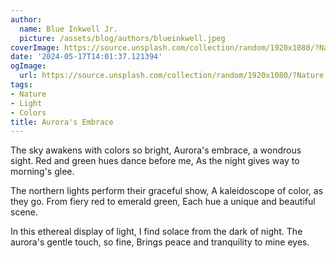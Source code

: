 ```yaml
---
author:
  name: Blue Inkwell Jr.
  picture: /assets/blog/authors/blueinkwell.jpeg
coverImage: https://source.unsplash.com/collection/random/1920x1080/?Nature
date: '2024-05-17T14:01:37.121394'
ogImage:
  url: https://source.unsplash.com/collection/random/1920x1080/?Nature
tags:
- Nature
- Light
- Colors
title: Aurora's Embrace
---
```


The sky awakens with colors so bright,
Aurora's embrace, a wondrous sight.
Red and green hues dance before me,
As the night gives way to morning's glee.

The northern lights perform their graceful show,
A kaleidoscope of color, as they go.
From fiery red to emerald green,
Each hue a unique and beautiful scene.

In this ethereal display of light,
I find solace from the dark of night.
The aurora's gentle touch, so fine,
Brings peace and tranquility to mine eyes.